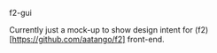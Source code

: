 f2-gui

Currently just a mock-up to show design intent for (f2)[https://github.com/aatango/f2] front-end.


<!-- TODO: Add screenshot -->